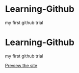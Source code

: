 # Learning-Github
my first github trial
# Learning-Github
my first github trial

[Preview the site](marcoamir404.github.io/Learning-Github/)
